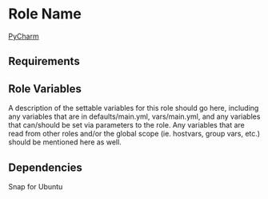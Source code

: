 Role Name
=========

[PyCharm](https://www.jetbrains.com/help/pycharm/install-and-set-up-pycharm.html
)

Requirements
------------

Role Variables
--------------

A description of the settable variables for this role should go here, including any variables that are in defaults/main.yml, vars/main.yml, and any variables that can/should be set via parameters to the role. Any variables that are read from other roles and/or the global scope (ie. hostvars, group vars, etc.) should be mentioned here as well.

Dependencies
------------
Snap for Ubuntu
